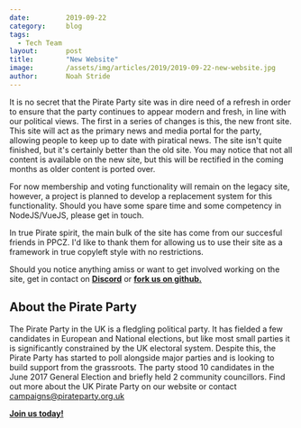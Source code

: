 ```yaml
---
date:         2019-09-22
category:     blog
tags:
  - Tech Team
layout:       post
title:        "New Website"
image:        /assets/img/articles/2019/2019-09-22-new-website.jpg
author:       Noah Stride
---
```


It is no secret that the Pirate Party site was in dire need of a refresh in order to ensure that the party continues to appear modern and fresh, in line with our political views. The first in a series of changes is this, the new front site. This site will act as the primary news and media portal for the party, allowing people to keep up to date with piratical news. The site isn't quite finished, but it's certainly better than the old site. You may notice that not all content is available on the new site, but this will be rectified in the coming months as older content is ported over.

For now membership and voting functionality will remain on the legacy site, however, a project is planned to develop a replacement system for this functionality. Should you have some spare time and some competency in NodeJS/VueJS, please get in touch.

In true Pirate spirit, the main bulk of the site has come from our succesful friends in PPCZ. I'd like to thank them for allowing us to use their site as a framework in true copyleft style with no restrictions. 

Should you notice anything amiss or want to get involved working on the site, get in contact on [**Discord**](https://discord.pirateparty.org.uk) or [**fork us on github.**](https://github.com/ppuk/jekyll-site)

## About the Pirate Party ##

The Pirate Party in the UK is a fledgling political party. It has fielded a few candidates in European and National elections, but like most small parties it is significantly constrained by the UK electoral system. Despite this, the Pirate Party has started to poll alongside major parties and is looking to build support from the grassroots. The party stood 10 candidates in the June 2017 General Election and briefly held 2 community councillors.
Find out more about the UK Pirate Party on our website or contact campaigns@pirateparty.org.uk

[**Join us today!**](https://pirateparty.org.uk/volunteer )